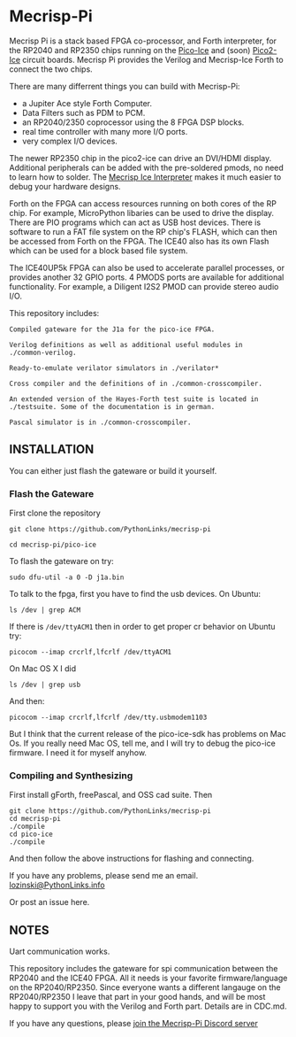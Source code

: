 # Mecrisp-Pi

Mecrisp Pi is a stack based FPGA co-processor, and Forth interpreter,
for the RP2040 and RP2350 chips running on the
[Pico-Ice](https://tinyvision.ai/products/pico-ice-fpga-trainer-board)
and (soon) [Pico2-Ice](https://discord.gg/4X6caMbHCD) circuit boards.
Mecrisp Pi provides the Verilog and Mecrisp-Ice Forth to connect the
two chips.

There are many differrent things you can build with Mecrisp-Pi:
- a Jupiter Ace style Forth Computer.
- Data Filters such as PDM to PCM.  
- an RP2040/2350 coprocessor using the 8 FPGA DSP blocks.
- real time controller with many more I/O ports.
- very complex I/O devices.

The newer RP2350 chip in the pico2-ice can drive an DVI/HDMI display. 
Additional peripherals can be added with the
pre-soldered pmods, no need to learn how to solder. The [Mecrisp Ice
Interpreter](https://mecrisp-ice.readthedocs.io/en/latest/api.html)
makes it much easier to debug your hardware designs.   

Forth on the FPGA can access resources running on both cores of the RP chip.
For example, MicroPython libaries can be used to drive the display. 
There are PIO programs which can act as USB host devices.  There is 
software to run a FAT file system on the RP chip's FLASH, which 
can then be accessed from Forth on the FPGA. The ICE40 also has its own Flash which 
can be used for a block based file system. 

The ICE40UP5k FPGA can also be used to accelerate parallel
processes, or provides another 32 GPIO ports.   4 PMODS ports are available
for additional functionality. For example, a Diligent I2S2 PMOD can
provide stereo audio I/O.

This repository includes:

    Compiled gateware for the J1a for the pico-ice FPGA.

    Verilog definitions as well as additional useful modules in
    ./common-verilog.

    Ready-to-emulate verilator simulators in ./verilator*

    Cross compiler and the definitions of in ./common-crosscompiler.

    An extended version of the Hayes-Forth test suite is located in
    ./testsuite. Some of the documentation is in german.

    Pascal simulator is in ./common-crosscompiler.

## INSTALLATION

You can either just flash the gateware or build it yourself.

### Flash the Gateware

First clone the repository

`git clone https://github.com/PythonLinks/mecrisp-pi`

`cd mecrisp-pi/pico-ice`

To flash the gateware on try:

`sudo dfu-util -a 0 -D j1a.bin`

To talk to the fpga, first you have to find the usb devices. On Ubuntu:

`ls /dev | grep ACM`

If there is `/dev/ttyACM1` then in order to
get proper cr behavior on Ubuntu try:

`picocom --imap crcrlf,lfcrlf /dev/ttyACM1`

On Mac OS X I did

`ls /dev | grep usb`

And then:

`picocom --imap crcrlf,lfcrlf /dev/tty.usbmodem1103`

But I think that the current release of the pico-ice-sdk has problems
on Mac Os.  If you really need Mac OS, tell me, and I will try to
debug the pico-ice firmware.  I need it for myself anyhow. 

### Compiling and Synthesizing

First install gForth, freePascal, and OSS cad suite. Then

```
git clone https://github.com/PythonLinks/mecrisp-pi
cd mecrisp-pi
./compile
cd pico-ice
./compile
```

And then follow the above instructions for flashing and connecting.

If you have any problems, please send me an email.
lozinski@PythonLinks.info

Or post an issue here. 

## NOTES

Uart communication works.

This repository includes the gateware for
spi communication between the RP2040 and the ICE40 FPGA.
All it needs is your favorite firmware/language on the RP2040/RP2350.
Since everyone wants a different langauge on the RP2040/RP2350 I leave
that part in your good hands, and will be most happy to support you
with the Verilog and Forth part. Details are in CDC.md.

If you have any questions, please [join the Mecrisp-Pi Discord server](https://discord.gg/DY2HZG5g)

